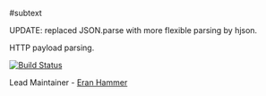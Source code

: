 #subtext

UPDATE: replaced JSON.parse with more flexible parsing by hjson.

HTTP payload parsing.

[![Build Status](https://secure.travis-ci.org/hapijs/subtext.png)](http://travis-ci.org/hapijs/subtext)

Lead Maintainer - [Eran Hammer](https://github.com/hueniverse)
